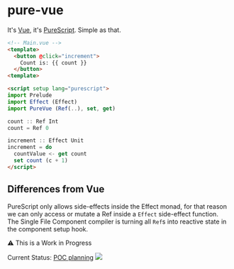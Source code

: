 # pure-vue
It's [Vue](https://vuejs.org/), it's [PureScript](https://www.purescript.org/). Simple as that.

```html
<!-- Main.vue -->
<template>
  <button @click="increment">
    Count is: {{ count }}
  </button>
<template>

<script setup lang="purescript">
import Prelude
import Effect (Effect)
import PureVue (Ref(..), set, get)

count :: Ref Int
count = Ref 0

increment :: Effect Unit
increment = do
  countValue <- get count
  set count (c + 1)
</script>
```

## Differences from Vue

PureScript only allows side-effects inside the Effect monad, for that reason we can only access or mutate a Ref inside a `Effect` side-effect function. The Single File Component compiler is turning all `Ref`s into reactive state in the component setup hook.

⚠️ This is a Work in Progress

Current Status: [POC planning](https://github.com/klarkc/pure-vue/issues/2)
<img src="https://static.scarf.sh/a.png?x-pxid=1909a3af-ecab-4ef6-ae35-7bc65052c246" />
